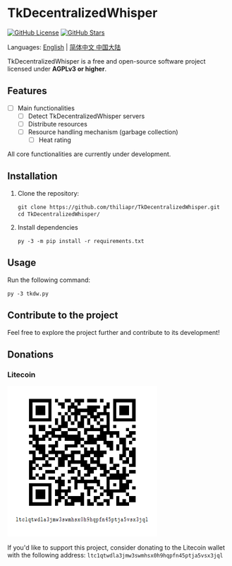 # TkDecentralizedWhisper

[![GitHub License](https://img.shields.io/badge/license-AGPLv3%2B-blue)](https://github.com/thiliapr/tkfreechat/blob/master/LICENSE)
[![GitHub Stars](https://img.shields.io/github/stars/thiliapr/TkDecentralizedWhisper)](https://github.com/thiliapr/TkDecentralizedWhisper/stargazers)

Languages: [English](./README.md) | [简体中文 中国大陆](repo/README.zh-cn.md)

TkDecentralizedWhisper is a free and open-source software project licensed under **AGPLv3 or higher**.

## Features
- [ ] Main functionalities
    - [ ] Detect TkDecentralizedWhisper servers
    - [ ] Distribute resources
    - [ ] Resource handling mechanism (garbage collection)
        - [ ] Heat rating

All core functionalities are currently under development.

## Installation
1. Clone the repository:
    ```shell
    git clone https://github.com/thiliapr/TkDecentralizedWhisper.git
    cd TkDecentralizedWhisper/
    ```
2. Install dependencies
    ```shell
    py -3 -m pip install -r requirements.txt
    ```

## Usage
Run the following command:
```shell
py -3 tkdw.py
```

## Contribute to the project
Feel free to explore the project further and contribute to its development! 

## Donations
### Litecoin
[![Litecoin Payment QR Code](repo/ltc_donation.png)](litecoin:LTC1QTWDLA3JMW3SWMHSX0H9HQPFN45PTJA5VSX3JQL?label=Support%20thiliapr)

If you'd like to support this project, consider donating to the Litecoin wallet with the following address: `ltc1qtwdla3jmw3swmhsx0h9hqpfn45ptja5vsx3jql`
